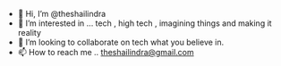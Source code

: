 - 👋 Hi, I’m @theshailindra
- 👀 I’m interested in ... tech , high tech , imagining things and making it reality 
- 💞️ I’m looking to collaborate on tech what you believe in. 
- 📫 How to reach me .. theshailindra@gmail.com

<!---
theshailindra/theshailindra is a ✨ special ✨ repository because its `README.md` (this file) appears on your GitHub profile.
You can click the Preview link to take a look at your changes.
--->
